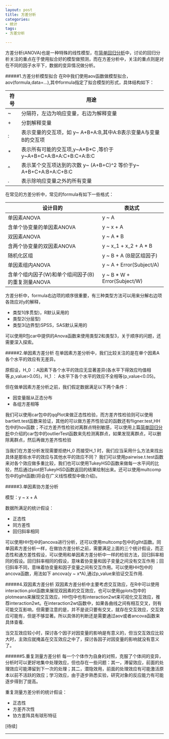 ```yaml
---
layout: post
title: 方差分析
categories:
- 统计
tags:
- 方差分析

---
```

方差分析(ANOVA)也是一种特殊的线性模型，在[简单回归分析][regression]中，讨论的回归分析关注的重点在于使用拟合好的模型做预测，而在方差分析中，关注的重点则是对在不同的因子水平下，数据的变异情况做分析。

#####1.方差分析模型拟合
在R中我们使用aov函数做模型拟合，aov(formula,data=…),其中formula指定了拟合模型的形式，具体结构如下：

符号		| 用途
----	| ----
~		| 分隔符，左边为响应变量，右边为解释变量
+		| 分割解释变量
:		| 表示变量的交互项，如 y~ A+B+A:B,其中A:B表示变量A与变量B的交互项
*		| 表示所有可能的交互项,y~A\*B\*C ,等价于y~A+B+C+A:B+A:C+B:C+A:B:C
^		| 表示某个交互项达到的次数 y~ (A+B+C)^2 等价于y~ A+B+C+A:B+A:C+B:C
.		| 表示除响应变量之外的所有变量

在常见的方差分析中，常见的formula有如下一些格式：

设计目的 										| 表达式
----										| ----
单因素ANOVA									| y ~ A
含单个协变量的单因素ANOVA						| y ~ x + A
双因素ANOVA									| y ~ A \* B
含两个协变量的双因素ANOVA						| y ~ x_1 + x_2 + A \* B
随机化区组									| y ~ B + A (B是区组因子)
单因素组内ANOVA								| y ~ A + Error(Subject/A)
含单个组内因子(W)和单个组间因子(B)的重复测量ANOVA	| y ~ B \* W + Error(Subject/W)

方差分析中，formula右边项的顺序很重要，有三种类型方法可以用来分解右边项各效应对y的解释，

* 类型1(序贯型)，R默认采用的
* 类型2(分层型)
* 类型3(边界型)SPSS，SAS默认采用的

可以使用R包car中提供的Anova函数来使用类型2和类型3，关于顺序的问题，还需要深入探索。

#####2.单因素方差分析
在单因素方差分析中，我们比较关注的是在单个因素A各个水平的效应有无差异。

 原假设，H_0 ：A因素下各个水平的效应无显著差异(各水平下得效应均值相等,p_value>0.05)，H_1 ： A水平下各个水平的效应不全相等(p_value<0.05)。
 
 但在做单因素方差分析之前，我们假定数据满足以下两个条件：
 
 * 因变量服从正态分布
 * 各组方差相等
 
 我们可以使用car包中的qqPlot来做正态性检验，而方差齐性检验则可以使用bartlett.test函数来验证，其他的可以做方差齐性验证的函数还有fligner.test,HH包中的hov函数；不过方差齐性检验对离群点特别敏感，可以使用上篇[简单回归分析][regression]中介绍的car包中的outlierTest函数来先检测离群点，如果发现离群点，可以删除离群点，然后再做方差齐性检验
 
 当我们在方差分析发现需要拒绝H_0 而接受H_1 时，我们应当采用什么方法来找出具体是那些水平的效应与其他水平的效应不同？ 我们可以使用pairwise.t.test函数来对各个效应做多重比较，我们也可以使用TukeyHSD函数来做每一水平间的比较，然后通过plot把TukeyHSD函数返回的结果绘制出来。还可以使用multcomp包中的glht函数(将会在广义线性模型中做介绍)。
 
#####3.单因素协方差分析

模型：y ~ x + A

数据所满足的统计假设：

* 正态性
* 同方差性
* 回归斜率相同

可以使用HH包中的ancova进行分析，还可以使用multcomp包中的glht函数。同单因素方差分析一样，在做协方差分析之前，需要满足上面的三个统计假设，而正态性和通方差性假设，可以使用和单因素方差分析中一样的检验方法，回归斜率相同的假设。回归斜率相同的假设，意味着协变量和因子变量之间没有交互作用；回归斜率不同，意味着协变量和因子变量之间有交互作用。可以使用HH包中的ancova函数，用法如下 ancova(y ~ x*A),通过p_value来验证交互作用.

#####4.双因素方差分析
双因素方差分析中主要考虑交互效应，在R中可以使用interaction.plot函数来展现双因素的交互效应，也可以使用gplots包中的plotmeans来展现交互效应，HH包中也有interaction2wt来可视化交互效应，推荐interaction2wt。在interaction2wt函数中，如果各曲线之间有相互交叉，则有可能交互影响，但需要注意的是，并不是说只要有交叉，就存在交互效应，交互效应可能有，但是不够显著。所以具体的判断还是需要通过aov或者ancova函数来具体查看.

当交互效应较小时，探讨各个因子对因变量的影响是有意义的，但当交互效应比较大时，主效应就掩盖在交互效应之中了，探讨各因子对因变量的影响就没有意义了。

######5.重复测量方差分析
每一个个体作为自身的对照，克服了个体间的变异，分析时可以更好地集中处理效应，但也存在一些问题：其一，滞留效应，前面的处理效应可能滞留到下一次的处理；其二，潜隐效用，前面的处理效应有可能激活原本以前不活跃的效应；学习效应，由于逐步熟悉实验，研究对象的反应能力有可能逐步得到了提高。

重复测量方差分析的统计假设：

* 正态性
* 方差齐次性
* 协方差阵具有球形特征

[待续]








-----
[regression]: http://jeff-lee.name/cn/2013/06/Regression-Analysis-1
